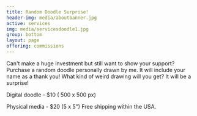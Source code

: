 ```yaml
---
title: Random Doodle Surprise!
header-img: media/aboutbanner.jpg
active: services
img: media/servicesdoodle1.jpg
group: bottom
layout: page
offering: commissions
---
```


Can't make a huge investment but still want to show your support? Purchase a random doodle personally drawn by me. It will include your name as a thank you! What kind of weird drawing will you get? It will be a surprise!

<!--more-->

Digital doodle - $10 ( 500 x 500 px)


Physical media - $20 (5 x 5") Free shipping within the USA.

